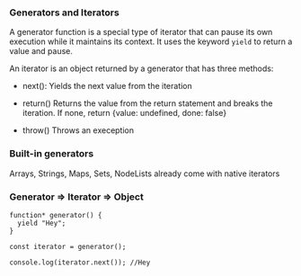 ### Generators and Iterators

A generator function is a special type of iterator
that can pause its own execution while it maintains its context.
It uses the keyword ``yield`` to return a value and pause.

An iterator is an object returned by a generator that has three methods:
- next():
  Yields the next value from the iteration

- return()
  Returns the value from the return statement and breaks the iteration. If none, return {value: undefined, done: false}

- throw()
  Throws an exeception

### Built-in generators

Arrays, Strings, Maps, Sets, NodeLists already come with native iterators

### Generator => Iterator => Object

```
function* generator() {
  yield "Hey";
}

const iterator = generator();

console.log(iterator.next()); //Hey
```
